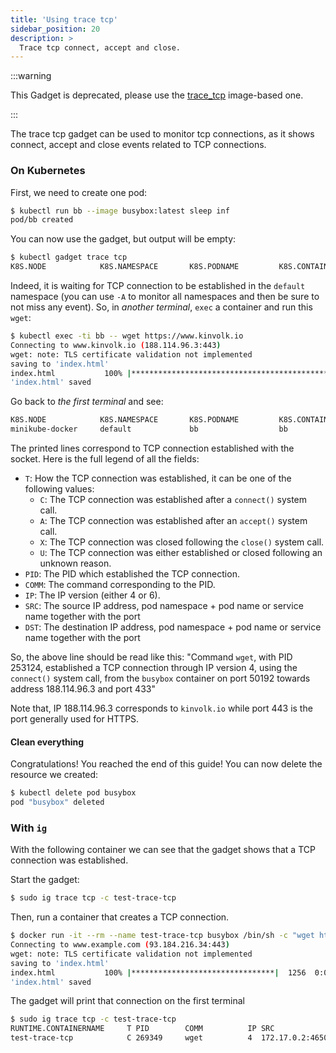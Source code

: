 ```yaml
---
title: 'Using trace tcp'
sidebar_position: 20
description: >
  Trace tcp connect, accept and close.
---
```


:::warning

This Gadget is deprecated, please use the [trace_tcp](../../trace_tcp.mdx)
image-based one.

:::

The trace tcp gadget can be used to monitor tcp connections, as it shows
connect, accept and close events related to TCP connections.

### On Kubernetes

First, we need to create one pod:

```bash
$ kubectl run bb --image busybox:latest sleep inf
pod/bb created
```

You can now use the gadget, but output will be empty:

```bash
$ kubectl gadget trace tcp
K8S.NODE            K8S.NAMESPACE       K8S.PODNAME         K8S.CONTAINERNAME   T PID        COMM       IP SRC                DST
```

Indeed, it is waiting for TCP connection to be established in the `default` namespace (you can use `-A` to monitor all namespaces and then be sure to not miss any event).
So, in *another terminal*, `exec` a container and run this `wget`:

```bash
$ kubectl exec -ti bb -- wget https://www.kinvolk.io
Connecting to www.kinvolk.io (188.114.96.3:443)
wget: note: TLS certificate validation not implemented
saving to 'index.html'
index.html           100% |************************************************************************************************| 47748  0:00:00 ETA
'index.html' saved

```

Go back to *the first terminal* and see:

```bash
K8S.NODE            K8S.NAMESPACE       K8S.PODNAME         K8S.CONTAINERNAME   T PID        COMM       IP SRC                DST
minikube-docker     default             bb                  bb                  C 253124     wget       4  p/default/bb:50192 o/188.114.96.3:443
```

The printed lines correspond to TCP connection established with the socket.
Here is the full legend of all the fields:

* `T`: How the TCP connection was established, it can be one of the following values:
	* `C`: The TCP connection was established after a `connect()` system call.
	* `A`: The TCP connection was established after an `accept()` system call.
	* `X`: The TCP connection was closed following the `close()` system call.
	* `U`: The TCP connection was either established or closed following an unknown reason.
* `PID`: The PID which established the TCP connection.
* `COMM`: The command corresponding to the PID.
* `IP`: The IP version (either 4 or 6).
* `SRC`: The source IP address, pod namespace + pod name or service name together with the port
* `DST`: The destination IP address, pod namespace + pod name or service name together with the port

So, the above line should be read like this: "Command `wget`, with PID 253124, established a TCP connection through IP version 4, using the `connect()` system call, from the `busybox` container on port 50192 towards address 188.114.96.3 and port 433"

Note that, IP 188.114.96.3 corresponds to `kinvolk.io` while port 443 is the port generally used for HTTPS.

#### Clean everything

Congratulations! You reached the end of this guide!
You can now delete the resource we created:

```bash
$ kubectl delete pod busybox
pod "busybox" deleted
```

### With `ig`

With the following container we can see that the gadget shows that a
TCP connection was established.

Start the gadget:

```bash
$ sudo ig trace tcp -c test-trace-tcp
```

Then, run a container that creates a TCP connection.

```bash
$ docker run -it --rm --name test-trace-tcp busybox /bin/sh -c "wget https://www.example.com"
Connecting to www.example.com (93.184.216.34:443)
wget: note: TLS certificate validation not implemented
saving to 'index.html'
index.html           100% |********************************|  1256  0:00:00 ETA
'index.html' saved
```

The gadget will print that connection on the first terminal

```bash
$ sudo ig trace tcp -c test-trace-tcp
RUNTIME.CONTAINERNAME     T PID        COMM          IP SRC                      DST
test-trace-tcp            C 269349     wget          4  172.17.0.2:46502         93.184.216.34:443
```
